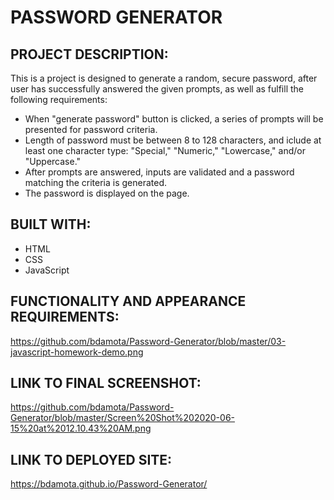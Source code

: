 # PASSWORD GENERATOR  

## PROJECT DESCRIPTION:
This is a project is designed to generate a random, secure password, after user has successfully answered the given prompts, as well as fulfill the following requirements:
* When "generate password" button is clicked, a series of prompts will be presented for password criteria. 
* Length of password must be between 8 to 128 characters, and iclude at least one character type: "Special," "Numeric," "Lowercase," and/or "Uppercase." 
* After prompts are answered, inputs are validated and a password matching the criteria is generated. 
* The password is displayed on the page. 

## BUILT WITH: 
* HTML 
* CSS
* JavaScript

## FUNCTIONALITY AND APPEARANCE REQUIREMENTS:
https://github.com/bdamota/Password-Generator/blob/master/03-javascript-homework-demo.png

## LINK TO FINAL SCREENSHOT:
https://github.com/bdamota/Password-Generator/blob/master/Screen%20Shot%202020-06-15%20at%2012.10.43%20AM.png

## LINK TO DEPLOYED SITE:
https://bdamota.github.io/Password-Generator/
